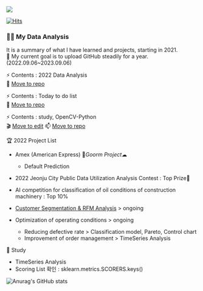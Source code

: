 <img src="https://capsule-render.vercel.app/api?type=wave&color=auto&height=200&section=header&text=Hi%20there!&fontSize=90" />

[![Hits](https://hits.seeyoufarm.com/api/count/incr/badge.svg?url=https%3A%2F%2Fgithub.com%2Fpinkocto&count_bg=%23DF00AA&title_bg=%23555555&icon=github.svg&icon_color=%23E7E7E7&title=hits&edge_flat=false)](https://hits.seeyoufarm.com)


### 🙋‍♀️ My Data Analysis
It is a summary of what I have learned and projects, starting in 2021.<br>
📢 My current goal is to upload GitHub steadily for a year. (2022.09.06~2023.09.06)

⚡ Contents : 2022 Data Analysis <br>
🌱 [Move to repo](https://github.com/pinkocto/MyDataAnalysis_2022)

⚡ Contents : Today to do list <br>
🔭 [Move to repo](https://github.com/pinkocto/Today_TodoList)

⚡ Contents : study, OpenCV-Python <br>
🎬 [Move to edit](https://github.com/pinkocto/BP2022)
📫 [Move to repo](https://pinkocto.github.io/BP2022/)

🏆 2022 Project List 
- Amex (American Express) 🌈*Goorm Project*☁
  - Default Prediction
- 2022 Jeonju City Public Data Utilization Analysis Contest : Top Prize🏅
- AI competition for classification of oil conditions of construction machinery : Top 10%
- [Customer Segmentation & RFM Analysis](https://github.com/pinkocto/Customer_Segmentation/blob/main/README.md) > ongoing

- Optimization of operating conditions > ongoing <br>
  - Reducing defective rate > Classification model, Pareto, Control chart <br>
  - Improvement of order management > TimeSeries Analysis <br>

🌻 Study <br>
- TimeSeries Analysis
- Scoring List 확인 : sklearn.metrics.SCORERS.keys()


![Anurag's GitHub stats](https://github-readme-stats.vercel.app/api?username=pinkocto&show_icons=true&theme=radical)



 
 
 
 
  

